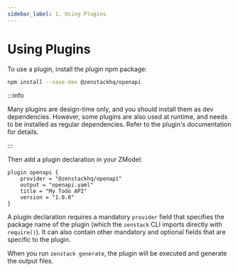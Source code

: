 ```yaml
---
sidebar_label: 1. Using Plugins
---
```


# Using Plugins

To use a plugin, install the plugin npm package:

```bash
npm install --save-dev @zenstackhq/openapi
```

:::info

Many plugins are design-time only, and you should install them as dev dependencies. However, some plugins are also used at runtime, and needs to be installed as regular dependencies. Refer to the plugin's documentation for details.

:::

Then add a plugin declaration in your ZModel:

```zmodel title="schema.zmodel"
plugin openapi {
    provider = "@zenstackhq/openapi"
    output = "openapi.yaml"
    title = "My Todo API"
    version = "1.0.0"
}
```

A plugin declaration requires a mandatory `provider` field that specifies the package name of the plugin (which the `zenstack` CLI imports directly with `require()`). It can also contain other mandatory and optional fields that are specific to the plugin.

When you run `zenstack generate`, the plugin will be executed and generate the output files.
